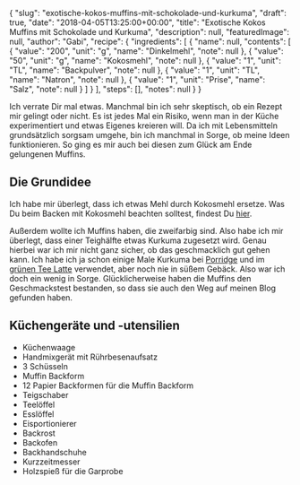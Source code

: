 {
    "slug": "exotische-kokos-muffins-mit-schokolade-und-kurkuma",
    "draft": true,
    "date": "2018-04-05T13:25:00+00:00",
    "title": "Exotische Kokos Muffins mit Schokolade und Kurkuma",
    "description": null,
    "featuredImage": null,
    "author": "Gabi",
    "recipe": {
        "ingredients": [
            {
                "name": null,
                "contents": [
                    {
                        "value": "200",
                        "unit": "g",
                        "name": "Dinkelmehl",
                        "note": null
                    },
                    {
                        "value": "50",
                        "unit": "g",
                        "name": "Kokosmehl",
                        "note": null
                    },
                    {
                        "value": "1",
                        "unit": "TL",
                        "name": "Backpulver",
                        "note": null
                    },
                    {
                        "value": "1",
                        "unit": "TL",
                        "name": "Natron",
                        "note": null
                    },
                    {
                        "value": "1",
                        "unit": "Prise",
                        "name": "Salz",
                        "note": null
                    }
                ]
            }
        ],
        "steps": [],
        "notes": null
    }
}

Ich verrate Dir mal etwas. Manchmal bin ich sehr skeptisch, ob ein Rezept mir gelingt oder nicht. Es ist jedes Mal ein Risiko, wenn man in der Küche experimentiert und etwas Eigenes kreieren will. Da ich mit Lebensmitteln grundsätzlich sorgsam umgehe, bin ich manchmal in Sorge, ob meine Ideen funktionieren. So ging es mir auch bei diesen zum Glück am Ende gelungenen Muffins.


## Die Grundidee

Ich habe mir überlegt, dass ich etwas Mehl durch Kokosmehl ersetze. Was Du beim Backen mit Kokosmehl beachten solltest, findest Du [hier](https://kochfokus.de/artikel/ist-kokosmehl-wirklich-gesund/ "hier").

Außerdem wollte ich Muffins haben, die zweifarbig sind. Also habe ich mir überlegt, dass einer Teighälfte etwas Kurkuma zugesetzt wird. Genau hierbei war ich mir nicht ganz sicher, ob das geschmacklich gut gehen kann. Ich habe ich ja schon einige Male Kurkuma bei [Porridge](https://kochfokus.de/artikel/goldener-herbst-porridge/ "Porridge") und im [grünen Tee Latte](https://kochfokus.de/artikel/der-perfekte-vegane-gruene-tee-latte/ "grünen Tee Latte") verwendet, aber noch nie in süßem Gebäck. Also war ich doch ein wenig in Sorge. Glücklicherweise haben die Muffins den Geschmackstest bestanden, so dass sie auch den Weg auf meinen Blog gefunden haben.


## Küchengeräte und -utensilien

- Küchenwaage
- Handmixgerät mit Rührbesenaufsatz
- 3 Schüsseln
- Muffin Backform
- 12 Papier Backformen für die Muffin Backform
- Teigschaber
- Teelöffel
- Esslöffel
- Eisportionierer
- Backrost
- Backofen
- Backhandschuhe
- Kurzzeitmesser
- Holzspieß für die Garprobe